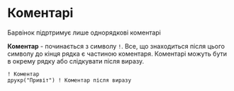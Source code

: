# Коментарі

Барвінок підртримує лише однорядкові коментарі

**Коментар** - починається з символу `!`. Все, що знаходиться після цього символу до кінця рядка є частиною коментаря. Коментарі можуть бути в окрему рядку або слідкувати після виразу.

``` periwinkle
! Коментар
друкр("Привіт") ! Коментар після виразу
```
